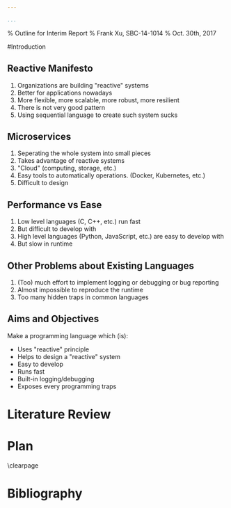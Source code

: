 ```yaml
---

...
```


% Outline for Interim Report
% Frank Xu, SBC-14-1014
% Oct. 30th, 2017

#Introduction

## Reactive Manifesto

1. Organizations are building "reactive" systems
2. Better for applications nowadays
3. More flexible, more scalable, more robust, more resilient
4. There is not very good pattern
5. Using sequential language to create such system sucks

## Microservices

1. Seperating the whole system into small pieces
2. Takes advantage of reactive systems
3. "Cloud" (computing, storage, etc.)
4. Easy tools to automatically operations. (Docker, Kubernetes, etc.)
5. Difficult to design

## Performance vs Ease

1. Low level languages (C, C++, etc.) run fast
2. But difficult to develop with
3. High level languages (Python, JavaScript, etc.) are easy to develop with
4. But slow in runtime

## Other Problems about Existing Languages

1. (Too) much effort to implement logging or debugging or bug reporting
2. Almost impossible to reproduce the runtime
3. Too many hidden traps in common languages

## Aims and Objectives

Make a programming language which (is):

* Uses "reactive" principle
* Helps to design a "reactive" system
* Easy to develop
* Runs fast
* Built-in logging/debugging
* Exposes every programming traps

# Literature Review

# Plan

\clearpage

# Bibliography

